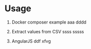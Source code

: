 # Usage

1. Docker composer example
  aaa
  dddd

2. Extract values from CSV
  ssss
  sssss

3. AngularJS
  ddf
  xfvg
